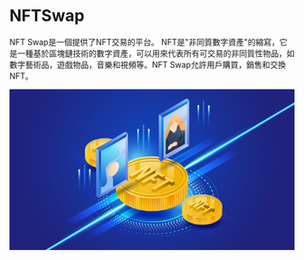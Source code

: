 # NFTSwap
NFT Swap是一個提供了NFT交易的平台。 NFT是"非同質數字資產"的縮寫，它是一種基於區塊鏈技術的數字資產，可以用來代表所有可交易的非同質性物品，如數字藝術品，遊戲物品，音樂和視頻等。NFT Swap允許用戶購買，銷售和交換NFT。

![image](https://github.com/MuHongWeiWei/NFTSwap/blob/main/NFT-swapping-and-bridging.png)
